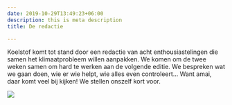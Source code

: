 ```yaml
---
date: 2019-10-29T13:49:23+06:00
description: this is meta description
title: De redactie

---
```

Koelstof komt tot stand door een redactie van acht enthousiastelingen die samen het klimaatprobleem willen aanpakken. We komen om de twee weken samen om hard te werken aan de volgende editie. We bespreken wat we gaan doen, wie er wie helpt, wie alles even controleert... Want amai, daar komt veel bij kijken! We stellen onszelf kort voor.

![](/uploads/lancereing.jpg)